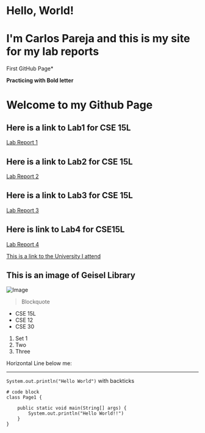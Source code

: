 # Hello, World!
# I'm Carlos Pareja and this is my site for my lab reports

First GitHub Page*



**Practicing with Bold letter**

# Welcome to my Github Page

## Here is a link to Lab1 for CSE 15L

[Lab Report 1](lab-report-1-week-2.html)

## Here is a link to Lab2 for CSE 15L
[Lab Report 2](lab-report-2-week-4.html)

## Here is a link to Lab3 for CSE 15L
[Lab Report 3](lab-report-3-week-6.html)

## Here is link to Lab4 for CSE15L
[Lab Report 4](lab-report-4-week-8.html)


[This is a link to the University I attend](https://ucsd.edu)

## This is an image of Geisel Library
![Image](https://upload.wikimedia.org/wikipedia/commons/thumb/4/44/Geisel_Library%2C_UCSD.jpg/1920px-Geisel_Library%2C_UCSD.jpg)

> Blockquote

* CSE 15L
* CSE 12
* CSE 30


1. Set 1
2. Two
3. Three

Horizontal Line below me:

---

`System.out.println("Hello World")` with backticks

```
# code block
class Page1 {

    public static void main(String[] args) {
        System.out.println("Hello World!!")
    }
}

```

